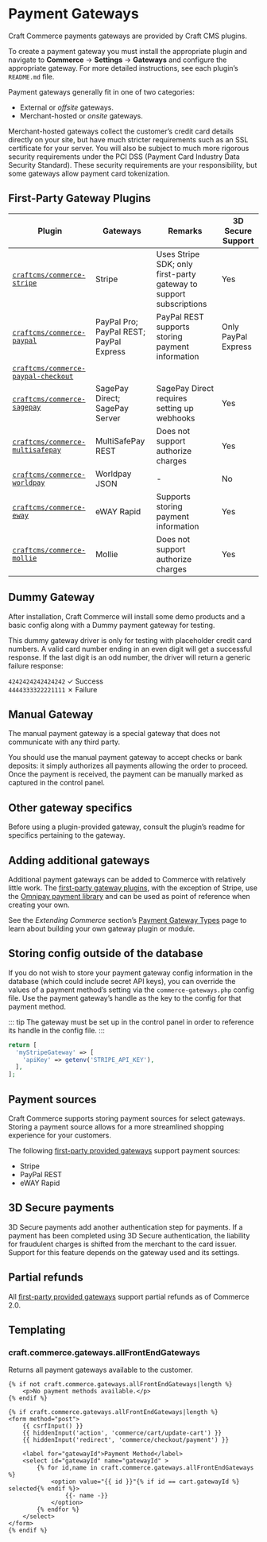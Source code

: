 # Payment Gateways

Craft Commerce payments gateways are provided by Craft CMS plugins.

To create a payment gateway you must install the appropriate plugin and navigate to **Commerce** → **Settings** → **Gateways** and configure the appropriate gateway. For more detailed instructions, see each plugin’s `README.md` file.

Payment gateways generally fit in one of two categories:

- External or _offsite_ gateways.
- Merchant-hosted or _onsite_ gateways.

Merchant-hosted gateways collect the customer’s credit card details directly on your site, but have much stricter requirements such as an SSL certificate for your server. You will also be subject to much more rigorous security requirements under the PCI DSS (Payment Card Industry Data Security Standard). These security requirements are your responsibility, but some gateways allow payment card tokenization.

## First-Party Gateway Plugins

| Plugin                                                                                      | Gateways                                | Remarks                                                            | 3D Secure Support   |
| ------------------------------------------------------------------------------------------- | --------------------------------------- | ------------------------------------------------------------------ | ------------------- |
| [`craftcms/commerce-stripe`](https://github.com/craftcms/commerce-stripe)                   | Stripe                                  | Uses Stripe SDK; only first-party gateway to support subscriptions | Yes                 |
| [`craftcms/commerce-paypal`](https://github.com/craftcms/commerce-paypal)                   | PayPal Pro; PayPal REST; PayPal Express | PayPal REST supports storing payment information                   | Only PayPal Express |
| [`craftcms/commerce-paypal-checkout`](https://github.com/craftcms/commerce-paypal-checkout) |                                         |                                                                    |                     |
| [`craftcms/commerce-sagepay`](https://github.com/craftcms/commerce-sagepay)                 | SagePay Direct; SagePay Server          | SagePay Direct requires setting up webhooks                        | Yes                 |
| [`craftcms/commerce-multisafepay`](https://github.com/craftcms/commerce-multisafepay)       | MultiSafePay REST                       | Does not support authorize charges                                 | Yes                 |
| [`craftcms/commerce-worldpay`](https://github.com/craftcms/commerce-worldpay)               | Worldpay JSON                           | -                                                                  | No                  |
| [`craftcms/commerce-eway`](https://github.com/craftcms/commerce-eway)                       | eWAY Rapid                              | Supports storing payment information                               | Yes                 |
| [`craftcms/commerce-mollie`](https://github.com/craftcms/commerce-mollie)                   | Mollie                                  | Does not support authorize charges                                 | Yes                 |

## Dummy Gateway

After installation, Craft Commerce will install some demo products and a basic config along with a Dummy payment gateway for testing.

This dummy gateway driver is only for testing with placeholder credit card numbers. A valid card number ending in an even digit will get a successful response. If the last digit is an odd number, the driver will return a generic failure response:

`4242424242424242` <span class="text-green"> ✓ Success</span>\
`4444333322221111` <span class="text-red"> ✗ Failure</span>

## Manual Gateway

The manual payment gateway is a special gateway that does not communicate with any third party.

You should use the manual payment gateway to accept checks or bank deposits: it simply authorizes all payments allowing the order to proceed. Once the payment is received, the payment can be manually marked as captured in the control panel.

## Other gateway specifics

Before using a plugin-provided gateway, consult the plugin’s readme for specifics pertaining to the gateway.

## Adding additional gateways

Additional payment gateways can be added to Commerce with relatively little work. The [first-party gateway plugins](#first-party-gateway-plugins), with the exception of Stripe, use the [Omnipay payment library](https://github.com/craftcms/commerce-omnipay) and can be used as point of reference when creating your own.

See the _Extending Commerce_ section’s [Payment Gateway Types](extend/payment-gateway-types.md) page to learn about building your own gateway plugin or module.

## Storing config outside of the database

If you do not wish to store your payment gateway config information in the database (which could include secret API keys), you can override the values of a payment method’s setting via the `commerce-gateways.php` config file. Use the payment gateway’s handle as the key to the config for that payment method.

::: tip
The gateway must be set up in the control panel in order to reference its handle in the config file.
:::

```php
return [
  'myStripeGateway' => [
    'apiKey' => getenv('STRIPE_API_KEY'),
  ],
];
```

## Payment sources

Craft Commerce supports storing payment sources for select gateways. Storing a payment source allows for a more streamlined shopping experience for your customers.

The following [first-party provided gateways](#first-party-gateway-plugins) support payment sources:

- Stripe
- PayPal REST
- eWAY Rapid

## 3D Secure payments

3D Secure payments add another authentication step for payments. If a payment has been completed using 3D Secure authentication, the liability for fraudulent charges is shifted from the merchant to the card issuer.
Support for this feature depends on the gateway used and its settings.

## Partial refunds

All [first-party provided gateways](#first-party-gateway-plugins) support partial refunds as of Commerce 2.0.

## Templating

### craft.commerce.gateways.allFrontEndGateways

Returns all payment gateways available to the customer.

```twig
{% if not craft.commerce.gateways.allFrontEndGateways|length %}
    <p>No payment methods available.</p>
{% endif %}

{% if craft.commerce.gateways.allFrontEndGateways|length %}
<form method="post">
    {{ csrfInput() }}
    {{ hiddenInput('action', 'commerce/cart/update-cart') }}
    {{ hiddenInput('redirect', 'commerce/checkout/payment') }}

    <label for="gatewayId">Payment Method</label>
    <select id="gatewayId" name="gatewayId" >
        {% for id,name in craft.commerce.gateways.allFrontEndGateways %}
            <option value="{{ id }}"{% if id == cart.gatewayId %} selected{% endif %}>
                {{- name -}}
            </option>
        {% endfor %}
    </select>
</form>
{% endif %}
```
